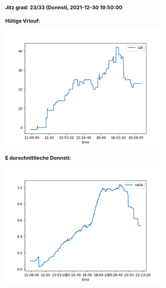 ### Jitz grad: 23/33 (Donnsti, 2021-12-30 19:50:00

### Hütige Vrlouf:
![Graph](Today.png)

### E durschnittleche Donnsti:
![Graph](Donnsti.png)